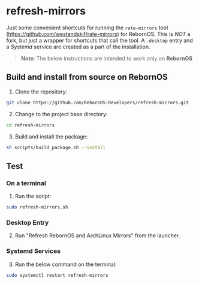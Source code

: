 # refresh-mirrors

Just some convenient shortcuts for running the `rate-mirrors` tool (https://github.com/westandskif/rate-mirrors) for RebornOS. This is *NOT* a fork, but just a wrapper for shortcuts that call the tool. A `.desktop` entry and a *Systemd* service are created as a part of the installation.

> **Note**: The below instructions are intended to work only on **RebornOS**

## Build and install from source on RebornOS

1. Clone the repository:

```sh
git clone https://github.com/RebornOS-Developers/refresh-mirrors.git
```

2. Change to the project base directory:

```sh
cd refresh-mirrors
```

3. Build and install the package:

```sh
sh scripts/build_package.sh --install
```

## Test

### On a terminal

1. Run the script: 

```sh
sudo refresh-mirrors.sh
```

### Desktop Entry

2. Run "Refresh RebornOS and ArchLinux Mirrors" from the launcher.

### Systemd Services

3. Run the below command on the terminal:

```sh
sudo systemctl restart refresh-mirrors
```
